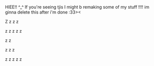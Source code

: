 HIEE!! ^_^ If you're seeing tjis I might b remaking some of my stuff !!!! im ginna delete this after i'm done :33><


Z
z
z
z

z
z
z
z
z

z
z

z
z
z

z
z
z
z
z
 
 